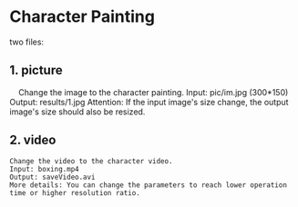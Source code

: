 # Character Painting
two files:

## 1. picture
    
    Change the image to the character painting.
    Input: pic/im.jpg (300*150)
    Output: results/1.jpg
    Attention: If the input image's size change, the output image's size should also be resized.

## 2. video
    
    Change the video to the character video.
    Input: boxing.mp4
    Output: saveVideo.avi
    More details: You can change the parameters to reach lower operation time or higher resolution ratio.
